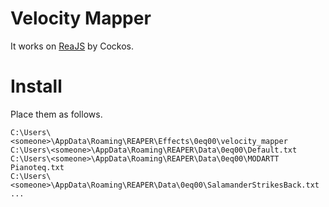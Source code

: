 # Velocity Mapper
It works on [ReaJS](https://www.reaper.fm/reaplugs/ "ReaPlugs") by Cockos.
# Install
Place them as follows.
```
C:\Users\<someone>\AppData\Roaming\REAPER\Effects\0eq00\velocity_mapper
C:\Users\<someone>\AppData\Roaming\REAPER\Data\0eq00\Default.txt
C:\Users\<someone>\AppData\Roaming\REAPER\Data\0eq00\MODARTT Pianoteq.txt
C:\Users\<someone>\AppData\Roaming\REAPER\Data\0eq00\SalamanderStrikesBack.txt
...
```
